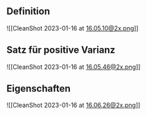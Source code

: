 ## Definition

![[CleanShot 2023-01-16 at 16.05.10@2x.png]]

## Satz für positive Varianz

![[CleanShot 2023-01-16 at 16.05.46@2x.png]]

## Eigenschaften

![[CleanShot 2023-01-16 at 16.06.26@2x.png]]
